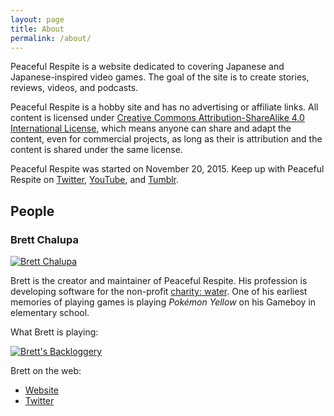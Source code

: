 ```yaml
---
layout: page
title: About
permalink: /about/
---
```


Peaceful Respite is a website dedicated to covering Japanese and
Japanese-inspired video games. The goal of the site is to create
stories, reviews, videos, and podcasts.

Peaceful Respite is a hobby site and has no advertising or affiliate
links. All content is licensed under [Creative Commons
Attribution-ShareAlike 4.0 International
License](http://creativecommons.org/licenses/by-sa/4.0/), which means
anyone can share and adapt the content, even for commercial
projects, as long as their is attribution and the content is shared
under the same license.

Peaceful Respite was started on November 20, 2015. Keep up with
Peaceful Respite on [Twitter](https://twitter.com/peacefulrespite),
[YouTube](https://www.youtube.com/channel/UCXPHEDTKuEwp_Tf_9y9J2qg), and
[Tumblr](http://tumblr.peacefulrespite.com/).

## People

### Brett Chalupa

[![Brett
Chalupa](https://farm1.staticflickr.com/671/23318687171_b291514a39_z.jpg)](https://flic.kr/p/BwAnhx)

Brett is the creator and maintainer of Peaceful Respite. His profession
is developing software for the non-profit [charity:
water](http://charitywater.org). One of his earliest memories of playing
games is playing _Pokémon Yellow_ on his Gameboy in elementary school.

What Brett is playing:

[![Brett's Backloggery](http://backloggery.com/brettchalupa/sig.gif)](http://backloggery.com/brettchalupa)

Brett on the web:

- [Website](http://www.brettchalupa.com)
- [Twitter](https://twitter.com/brettchalupa)
